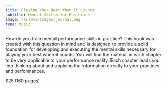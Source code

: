 ```yaml
---
title: Playing Your Best When It Counts
subtitle: Mental Skills for Musicians
image: /assets/images/journal.png
type: music
---
```


How do you train mental performance skills in practice? This book was
created with this question in mind and is designed to provide a solid
foundation for developing and executing the mental skills necessary
for playing your best when it counts. You will find the material in
each chapter to be very applicable to your performance reality. Each
chapter leads you into thinking about and applying the information
directly to your practices and performances.

<div class="book-price item-supheading">$25 (160 pages)</div>
